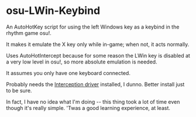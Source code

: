 # osu-LWin-Keybind
An AutoHotKey script for using the left Windows key as a keybind in the rhythm game osu!.

It makes it emulate the X key only while in-game; when not, it acts normally.

Uses AutoHotIntercept because for some reason the LWin key is disabled at a very low level in osu!, so more absolute emulation is needed.

It assumes you only have one keyboard connected.

Probably needs the <a href="http://www.oblita.com/interception">Interception driver</a> installed, I dunno.
Better install just to be sure.

In fact, I have no idea what I'm doing -- this thing took a lot of time even though it's really simple.
'Twas a good learning experience, at least.

